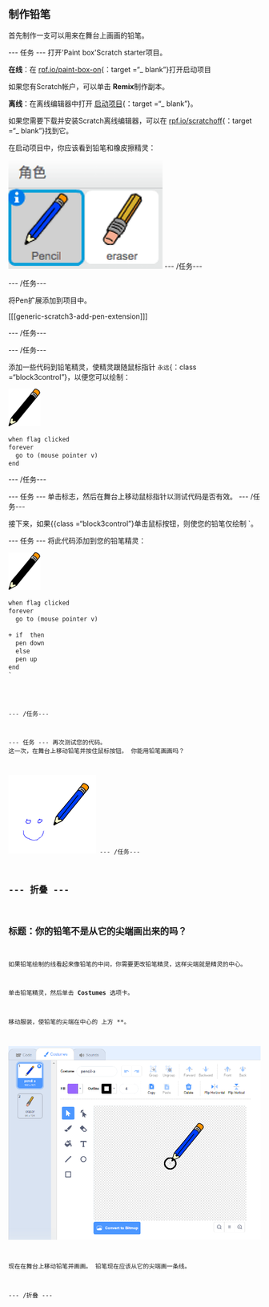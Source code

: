 ## 制作铅笔

首先制作一支可以用来在舞台上画画的铅笔。

\--- 任务 \--- 打开'Paint box'Scratch starter项目。

**在线**：在 [rpf.io/paint-box-on](http://rpf.io/paint-box-on){：target =“_ blank”}打开启动项目

如果您有Scratch帐户，可以单击 **Remix**制作副本。

**离线**：在离线编辑器中打开 [启动项目](http://rpf.io/p/en/paint-box-go){：target =“_ blank”}。

如果您需要下载并安装Scratch离线编辑器，可以在 [rpf.io/scratchoff](http://rpf.io/scratchoff){：target =“_ blank”}找到它。

在启动项目中，你应该看到铅笔和橡皮擦精灵：

![截屏](images/paint-starter.png) \--- /任务\---

\--- /任务\---

将Pen扩展添加到项目中。

[[[generic-scratch3-add-pen-extension]]]

\--- /任务\---

\--- /任务\---

添加一些代码到铅笔精灵，使精灵跟随鼠标指针 `永远`{：class =“block3control”}，以便您可以绘制：

![铅笔](images/pencil.png)

```blocks3
when flag clicked
forever
  go to (mouse pointer v)
end
```

\--- /任务\---

\--- 任务 \--- 单击标志，然后在舞台上移动鼠标指针以测试代码是否有效。 \--- /任务\---

接下来，如果</code>{{class =“block3control”}单击鼠标按钮，则使您的铅笔仅绘制 `。</p>

<p>--- 任务 ---
将此代码添加到您的铅笔精灵：</p>

<p><img src="images/pencil.png" alt="铅笔" /></p>

<pre><code class="blocks3">when flag clicked
forever
  go to (mouse pointer v)

+ if <mouse down?> then
  pen down
  else
  pen up
end
`</pre> 

\--- /任务\---

\--- 任务 \--- 再次测试您的代码。 这一次，在舞台上移动铅笔并按住鼠标按钮。 你能用铅笔画画吗？

![截屏](images/paint-draw.png) \--- /任务\---

## \--- 折叠 \---

## 标题：你的铅笔不是从它的尖端画出来的吗？

如果铅笔绘制的线看起来像铅笔的中间，你需要更改铅笔精灵，这样尖端就是精灵的中心。

单击铅笔精灵，然后单击 **Costumes** 选项卡。

移动服装，使铅笔的尖端在中心的</strong> 上方 **。</p> 

![造型中心](images/costume-center-annotated.png)

现在在舞台上移动铅笔并画画。 铅笔现在应该从它的尖端画一条线。

\--- /折叠 \---